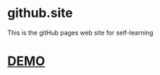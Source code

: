 # github.site
This is the gitHub pages web site for self-learning

# [DEMO](https://kchakhalyan.github.io/github.site/)
